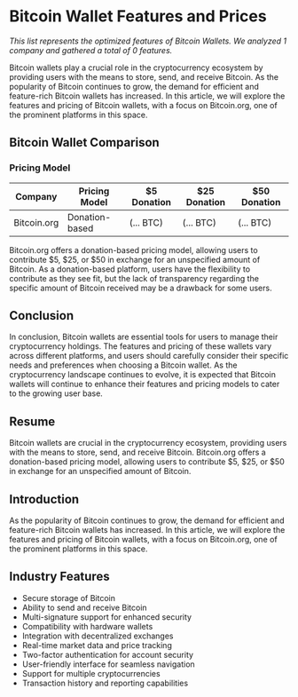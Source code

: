 # Bitcoin Wallet Features and Prices
*This list represents the optimized features of Bitcoin Wallets. We analyzed 1 company and gathered a total of 0 features.*

Bitcoin wallets play a crucial role in the cryptocurrency ecosystem by providing users with the means to store, send, and receive Bitcoin. As the popularity of Bitcoin continues to grow, the demand for efficient and feature-rich Bitcoin wallets has increased. In this article, we will explore the features and pricing of Bitcoin wallets, with a focus on Bitcoin.org, one of the prominent platforms in this space.

## Bitcoin Wallet Comparison

### Pricing Model

| Company       | Pricing Model | $5 Donation | $25 Donation | $50 Donation |
|---------------|---------------|-------------|--------------|--------------|
| Bitcoin.org   | Donation-based | (... BTC)   | (... BTC)    | (... BTC)    |

Bitcoin.org offers a donation-based pricing model, allowing users to contribute $5, $25, or $50 in exchange for an unspecified amount of Bitcoin. As a donation-based platform, users have the flexibility to contribute as they see fit, but the lack of transparency regarding the specific amount of Bitcoin received may be a drawback for some users.

## Conclusion
In conclusion, Bitcoin wallets are essential tools for users to manage their cryptocurrency holdings. The features and pricing of these wallets vary across different platforms, and users should carefully consider their specific needs and preferences when choosing a Bitcoin wallet. As the cryptocurrency landscape continues to evolve, it is expected that Bitcoin wallets will continue to enhance their features and pricing models to cater to the growing user base.

## Resume
Bitcoin wallets are crucial in the cryptocurrency ecosystem, providing users with the means to store, send, and receive Bitcoin. Bitcoin.org offers a donation-based pricing model, allowing users to contribute $5, $25, or $50 in exchange for an unspecified amount of Bitcoin.

## Introduction
As the popularity of Bitcoin continues to grow, the demand for efficient and feature-rich Bitcoin wallets has increased. In this article, we will explore the features and pricing of Bitcoin wallets, with a focus on Bitcoin.org, one of the prominent platforms in this space.

## Industry Features
- Secure storage of Bitcoin
- Ability to send and receive Bitcoin
- Multi-signature support for enhanced security
- Compatibility with hardware wallets
- Integration with decentralized exchanges
- Real-time market data and price tracking
- Two-factor authentication for account security
- User-friendly interface for seamless navigation
- Support for multiple cryptocurrencies
- Transaction history and reporting capabilities